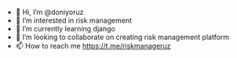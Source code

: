 - 👋 Hi, I’m @doniyoruz
- 👀 I’m interested in risk management
- 🌱 I’m currently learning django
- 💞️ I’m looking to collaborate on creating risk management platform
- 📫 How to reach me https://t.me/riskmanageruz

<!---
doniyoruz/doniyoruz is a ✨ special ✨ repository because its `README.md` (this file) appears on your GitHub profile.
You can click the Preview link to take a look at your changes.
--->
